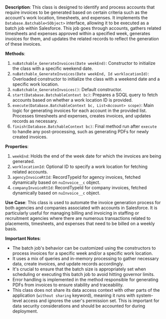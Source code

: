 **Description**: 
This class is designed to identify and process accounts that require invoices to be generated based on certain criteria such as the account's work location, timesheets, and expenses. It implements the `Database.Batchable<SObject>` interface, allowing it to be executed as a batch job within Salesforce. This job goes through accounts, gathers related timesheets and expenses approved within a specified week, generates invoices for them, and updates the related records to reflect the generation of these invoices.

**Methods**:
1. `nuBatchable_GenerateInvoices(Date weekEnd)`: Constructor to initialize the class with a specific weekend date.
2. `nuBatchable_GenerateInvoices(Date weekEnd, Id worklocationId)`: Overloaded constructor to initialize the class with a weekend date and a specific work location.
3. `nuBatchable_GenerateInvoices()`: Default constructor.
4. `start(Database.BatchableContext bc)`: Prepares a SOQL query to fetch accounts based on whether a work location ID is provided.
5. `execute(Database.BatchableContext bc, List<Account> scope)`: Main logic for generating invoices for each account in the provided list. Processes timesheets and expenses, creates invoices, and updates records as necessary.
6. `finish(Database.BatchableContext bc)`: Final method run after `execute` to handle any post-processing, such as generating PDFs for newly created invoices.

**Properties**:
1. `weekEnd`: Holds the end of the week date for which the invoices are being generated.
2. `worklocationId`: Optional ID to specify a work location for fetching related accounts.
3. `agencyInvoiceRtId`: RecordTypeId for agency invoices, fetched dynamically based on `nuInvoice__c` object.
4. `companyInvoiceRtId`: RecordTypeId for company invoices, fetched dynamically based on `nuInvoice__c` object.

**Use Case**:
This class is used to automate the invoice generation process for both agencies and companies associated with accounts in Salesforce. It is particularly useful for managing billing and invoicing in staffing or recruitment agencies where there are numerous transactions related to placements, timesheets, and expenses that need to be billed on a weekly basis.

**Important Notes**:
- The batch job's behavior can be customized using the constructors to process invoices for a specific week and/or a specific work location.
- It uses a mix of queries and in-memory processing to gather necessary data, create invoices, and update records accordingly.
- It's crucial to ensure that the batch size is appropriately set when scheduling or executing this batch job to avoid hitting governor limits.
- Error handling is implemented in the method responsible for generating PDFs from invoices to ensure stability and traceability.
- This class does not share its data access context with other parts of the application (`without sharing` keyword), meaning it runs with system-level access and ignores the user's permission set. This is important for data security considerations and should be accounted for during deployment.